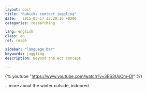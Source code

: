 ```yaml
---
layout: post
title: "Rubicks contact juggling"
date:   2015-03-17 13:29:16 +0200
categories: researching

lang: english
class: en
ref: res05

sidebar: "language_bar"
keywords: juggling
description: Beyond the act concept

---
```


{% youtube "https://www.youtube.com/watch?v=3ES3UxCm-DI" %}

...more about the winter outside, indoored.

